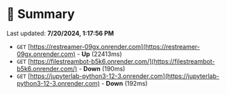 # 📖 Summary
Last updated: **7/20/2024, 1:17:56 PM**

- `GET` [https://restreamer-09gx.onrender.com](https://restreamer-09gx.onrender.com) - **Up** (22413ms)
- `GET` [https://filestreambot-b5k6.onrender.com/](https://filestreambot-b5k6.onrender.com/) - **Down** (190ms)
- `GET` [https://jupyterlab-python3-12-3.onrender.com](https://jupyterlab-python3-12-3.onrender.com) - **Down** (192ms)
